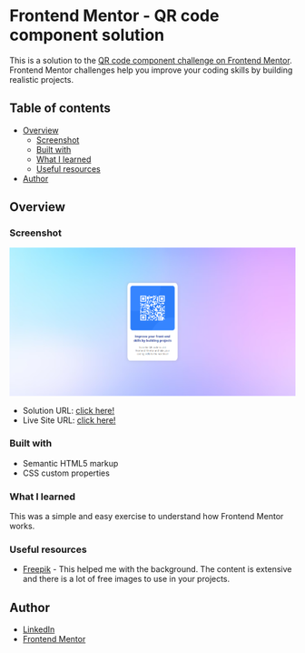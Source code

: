 # Frontend Mentor - QR code component solution

This is a solution to the [QR code component challenge on Frontend Mentor](https://www.frontendmentor.io/challenges/qr-code-component-iux_sIO_H). Frontend Mentor challenges help you improve your coding skills by building realistic projects.

## Table of contents

- [Overview](#overview)
  - [Screenshot](#screenshot)
  - [Built with](#built-with)
  - [What I learned](#what-i-learned)
  - [Useful resources](#useful-resources)
- [Author](#author)

## Overview

### Screenshot

![Page screenshot](images/page-screenshot.png)

- Solution URL: [click here!](https://www.frontendmentor.io/solutions/qr-code-component-GiVY1t0TF2)
- Live Site URL: [click here!](https://davi-andrade-js.github.io/QRCode-Component/)

### Built with

- Semantic HTML5 markup
- CSS custom properties

### What I learned

This was a simple and easy exercise to understand how Frontend Mentor works.

### Useful resources

- [Freepik](https://www.freepik.com) - This helped me with the background. The content is extensive and there is a lot of free images to use in your projects.

## Author

- [LinkedIn](https://www.linkedin.com/in/andrade-davi/)
- [Frontend Mentor](https://www.frontendmentor.io/profile/davi-andrade-js)
